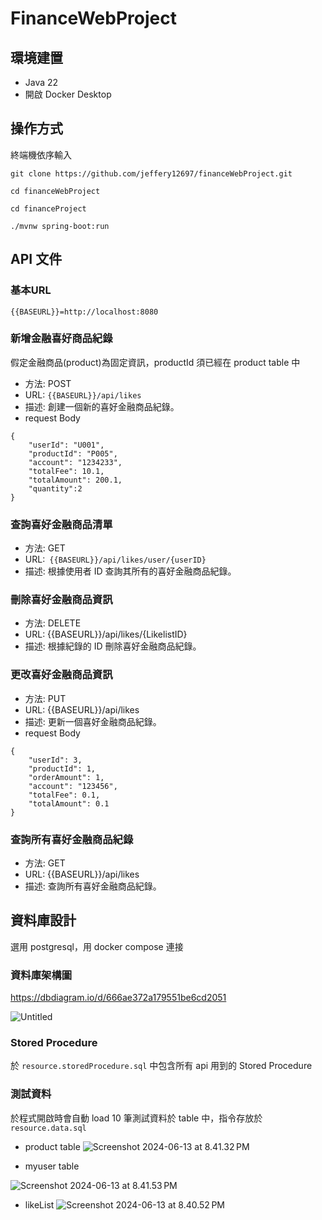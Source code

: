 # FinanceWebProject

## 環境建置

* Java 22
* 開啟 Docker Desktop

## 操作方式

終端機依序輸入

```
git clone https://github.com/jeffery12697/financeWebProject.git

cd financeWebProject

cd financeProject

./mvnw spring-boot:run
```

## API 文件

### 基本URL

`{{BASEURL}}=http://localhost:8080`

### 新增金融喜好商品紀錄
假定金融商品(product)為固定資訊，productId 須已經在 product table 中

* 方法: POST
* URL: `{{BASEURL}}/api/likes`
* 描述: 創建一個新的喜好金融商品紀錄。
* request Body
```
{
    "userId": "U001",
    "productId": "P005",
    "account": "1234233",
    "totalFee": 10.1,
    "totalAmount": 200.1,
    "quantity":2
}

```

### 查詢喜好金融商品清單

* 方法: GET
* URL:` {{BASEURL}}/api/likes/user/{userID}`
* 描述: 根據使用者 ID 查詢其所有的喜好金融商品紀錄。

### 刪除喜好金融商品資訊


* 方法: DELETE
* URL: {{BASEURL}}/api/likes/{LikelistID}
* 描述: 根據紀錄的 ID 刪除喜好金融商品紀錄。


### 更改喜好金融商品資訊

* 方法: PUT
* URL: {{BASEURL}}/api/likes
* 描述: 更新一個喜好金融商品紀錄。
* request Body
```
{
    "userId": 3,
    "productId": 1,
    "orderAmount": 1,
    "account": "123456",
    "totalFee": 0.1,
    "totalAmount": 0.1
}
```

### 查詢所有喜好金融商品紀錄

* 方法: GET
* URL: {{BASEURL}}/api/likes
* 描述: 查詢所有喜好金融商品紀錄。


## 資料庫設計

選用 postgresql，用 docker compose 連接

### 資料庫架構圖

https://dbdiagram.io/d/666ae372a179551be6cd2051

![Untitled](https://hackmd.io/_uploads/B1znNDOS0.png)

### Stored Procedure

於 `resource.storedProcedure.sql` 中包含所有 api 用到的 Stored Procedure

### 測試資料

於程式開啟時會自動 load 10 筆測試資料於 table 中，指令存放於 `resource.data.sql`

* product table
![Screenshot 2024-06-13 at 8.41.32 PM](https://hackmd.io/_uploads/SytStvOSR.png)

* myuser table

![Screenshot 2024-06-13 at 8.41.53 PM](https://hackmd.io/_uploads/r1M9KvOBC.png)



* likeList
![Screenshot 2024-06-13 at 8.40.52 PM](https://hackmd.io/_uploads/rJYYtPuB0.png)
